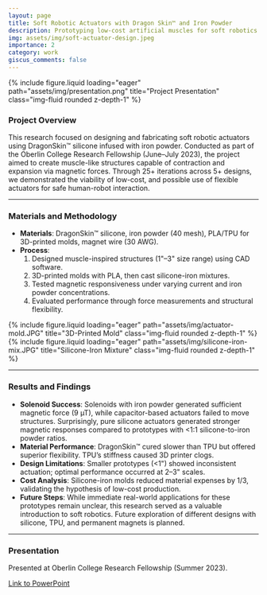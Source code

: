 ```yaml
---
layout: page
title: Soft Robotic Actuators with Dragon Skin™ and Iron Powder
description: Prototyping low-cost artificial muscles for soft robotics applications at Oberlin College.
img: assets/img/soft-actuator-design.jpeg
importance: 2
category: work
giscus_comments: false
---
```


<div class="row justify-content-center">
    <div class="col-sm-12 col-md-6 mt-3 mt-md-0">
        {% include figure.liquid loading="eager" path="assets/img/presentation.png" title="Project Presentation" class="img-fluid rounded z-depth-1" %}
    </div>
</div>

### Project Overview

This research focused on designing and fabricating soft robotic actuators using DragonSkin™ silicone infused with iron powder. Conducted as part of the Oberlin College Research Fellowship (June–July 2023), the project aimed to create muscle-like structures capable of contraction and expansion via magnetic forces. Through 25+ iterations across 5+ designs, we demonstrated the viability of low-cost, and possible use of flexible actuators for safe human-robot interaction.

---

### Materials and Methodology

- **Materials**: DragonSkin™ silicone, iron powder (40 mesh), PLA/TPU for 3D-printed molds, magnet wire (30 AWG).
- **Process**:
  1. Designed muscle-inspired structures (1"–3" size range) using CAD software.
  2. 3D-printed molds with PLA, then cast silicone-iron mixtures.
  3. Tested magnetic responsiveness under varying current and iron powder concentrations.
  4. Evaluated performance through force measurements and structural flexibility.

<div class="row justify-content-center">
  <div class="col-sm-12 col-md-6 mt-3 mt-md-0">
    {% include figure.liquid loading="eager" path="assets/img/actuator-mold.JPG" title="3D-Printed Mold" class="img-fluid rounded z-depth-1" %}
  </div>
  <div class="col-sm-12 col-md-6 mt-3 mt-md-0">
    {% include figure.liquid loading="eager" path="assets/img/silicone-iron-mix.JPG" title="Silicone-Iron Mixture" class="img-fluid rounded z-depth-1" %}
  </div>
</div>

---

### Results and Findings

- **Solenoid Success**: Solenoids with iron powder generated sufficient magnetic force (9 µT), while capacitor-based actuators failed to move structures. Surprisingly, pure silicone actuators generated stronger magnetic responses compared to prototypes with <1:1 silicone-to-iron powder ratios.
- **Material Performance**: DragonSkin™ cured slower than TPU but offered superior flexibility. TPU’s stiffness caused 3D printer clogs.
- **Design Limitations**: Smaller prototypes (<1") showed inconsistent actuation; optimal performance occurred at 2–3" scales.
- **Cost Analysis**: Silicone-iron molds reduced material expenses by 1/3, validating the hypothesis of low-cost production.
- **Future Steps**: While immediate real-world applications for these prototypes remain unclear, this research served as a valuable introduction to soft robotics. Future exploration of different designs with silicone, TPU, and permanent magnets is planned.

---

### Presentation

Presented at Oberlin College Research Fellowship (Summer 2023).

[Link to PowerPoint](https://docs.google.com/presentation/d/1Qtw751AlG6HJE_puJ9hkHq_7S8N8ZrPx/edit?usp=sharing&ouid=115848431762361689971&rtpof=true&sd=true)
